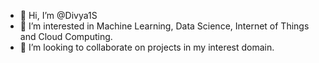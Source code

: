 - 👋 Hi, I’m @Divya1S
- 👀 I’m interested in Machine Learning, Data Science, Internet of Things and Cloud Computing.
- 💞️ I’m looking to collaborate on projects in my interest domain.

<!---
Divya1S/Divya1S is a ✨ special ✨ repository because its `README.md` (this file) appears on your GitHub profile.
You can click the Preview link to take a look at your changes.
--->
